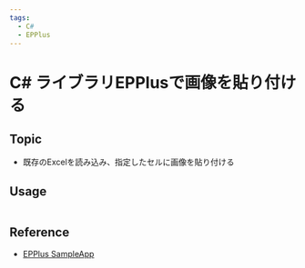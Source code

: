 ```yaml
---
tags:
  - C#
  - EPPlus
---
```


# C# ライブラリEPPlusで画像を貼り付ける

## Topic

- 既存のExcelを読み込み、指定したセルに画像を貼り付ける

## Usage



```cs

```

## Reference
- [EPPlus SampleApp](https://github.com/JanKallman/EPPlus/tree/master/SampleApp)
